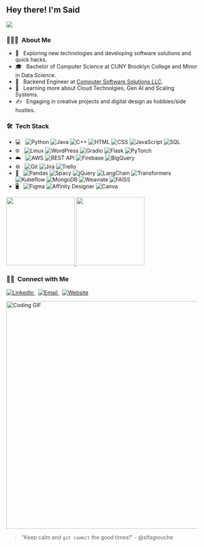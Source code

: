 
<h2> Hey there! I'm Said</h2>

![](https://komarev.com/ghpvc/?username=slfagrouche&color=d43080&style=for-the-badge&label=PROFILE+HITS)

<h3> 👨🏻‍💻 &nbsp;About Me </h3>

- 🤔 &nbsp; Exploring new technologies and developing software solutions and quick hacks.
- 🎓 &nbsp; Bachelor of Computer Science at CUNY Brooklyn College and Minor in Data Science.
- 💼 &nbsp; Backend Engineer at [Computer Software Solutions LLC](https://www.linkedin.com/company/computer-software-solutions-llc/posts/?feedView=all).
- 🌱 &nbsp; Learning more about Cloud Technolgies, Gen AI and Scaling Systems.
- ✍️ &nbsp; Engaging in creative projects and digital design as hobbies/side hustles.

<h3> 🛠 &nbsp;Tech Stack</h3>

- 💻 &nbsp;
  ![Python](https://img.shields.io/badge/-Python-333333?style=flat&logo=python)
  ![Java](https://img.shields.io/badge/-Java-333333?style=flat&logo=Java&logoColor=007396)
  ![C++](https://img.shields.io/badge/-C++-333333?style=flat&logo=Cplusplus&logoColor=00599C)
  ![HTML](https://img.shields.io/badge/-HTML-333333?style=flat&logo=HTML5)
  ![CSS](https://img.shields.io/badge/-CSS-333333?style=flat&logo=CSS3&logoColor=1572B6)
  ![JavaScript](https://img.shields.io/badge/-JavaScript-333333?style=flat&logo=javascript)
  ![SQL](https://img.shields.io/badge/-SQL-333333?style=flat&logo=postgresql)
- 🌐 &nbsp;
  ![Linux](https://img.shields.io/badge/-Linux-333333?style=flat&logo=linux)
  ![WordPress](https://img.shields.io/badge/-WordPress-333333?style=flat&logo=wordpress)
  ![Gradio](https://img.shields.io/badge/-Gradio-333333?style=flat&logo=gradio)
  ![Flask](https://img.shields.io/badge/-Flask-333333?style=flat&logo=flask)
  ![PyTorch](https://img.shields.io/badge/-PyTorch-333333?style=flat&logo=pytorch)
- ☁️ &nbsp;
  ![AWS](https://img.shields.io/badge/-AWS-333333?style=flat&logo=amazon-aws)
  ![REST API](https://img.shields.io/badge/-REST_API-333333?style=flat&logo=rest)
  ![Firebase](https://img.shields.io/badge/-Firebase-333333?style=flat&logo=firebase)
  ![BigQuery](https://img.shields.io/badge/-BigQuery-333333?style=flat&logo=google-cloud)
- ⚙️ &nbsp;
  ![Git](https://img.shields.io/badge/-Git-333333?style=flat&logo=git)
  ![Jira](https://img.shields.io/badge/-Jira-333333?style=flat&logo=jira)
  ![Trello](https://img.shields.io/badge/-Trello-333333?style=flat&logo=trello)
- 🔧 &nbsp;
  ![Pandas](https://img.shields.io/badge/-Pandas-333333?style=flat&logo=pandas)
  ![Spacy](https://img.shields.io/badge/-Spacy-333333?style=flat&logo=spacy)
  ![jQuery](https://img.shields.io/badge/-jQuery-333333?style=flat&logo=jquery)
  ![LangChain](https://img.shields.io/badge/-LangChain-333333?style=flat&logo=langchain)
  ![Transformers](https://img.shields.io/badge/-Transformers-333333?style=flat&logo=transformers)
  ![Kubeflow](https://img.shields.io/badge/-Kubeflow-333333?style=flat&logo=kubeflow)
  ![MongoDB](https://img.shields.io/badge/-MongoDB-333333?style=flat&logo=mongodb)
  ![Weaviate](https://img.shields.io/badge/-Weaviate-333333?style=flat&logo=weaviate)
  ![FAISS](https://img.shields.io/badge/-FAISS-333333?style=flat&logo=faiss)
- 🖥 &nbsp;
  ![Figma](https://img.shields.io/badge/-Figma-333333?style=flat&logo=figma)
  ![Affinity Designer](https://img.shields.io/badge/-Affinity_Designer-333333?style=flat&logo=affinity-designer)
  ![Canva](https://img.shields.io/badge/-Canva-333333?style=flat&logo=canva)

<a href="https://github.com/slfagrouche">
  <img height="180em" src="https://github-readme-stats.vercel.app/api?username=slfagrouche&theme=radical&show_icons=true" />
  <img height="180em" src="https://github-readme-stats.vercel.app/api/top-langs/?username=slfagrouche&theme=radical&layout=compact" />
</a>

<h3> 🤝🏻 &nbsp;Connect with Me </h3>

<p>
  <a href="https://www.linkedin.com/in/saidlfagrouche/">
    <img alt="LinkedIn" src="https://img.shields.io/badge/LinkedIn-Said%20Lfagrouche-blue?style=flat-square&logo=linkedin">
  </a>
  &nbsp;
  <a href="mailto:saidlfagrouche@gmail.com">
    <img alt="Email" src="https://img.shields.io/badge/Email-saidlfagrouche@gmail.com-red?style=flat-square&logo=gmail">
  </a>
  &nbsp;
  <a href="https://www.saidlfagrouche.com/">
    <img alt="Website" src="https://img.shields.io/badge/Website-saidlfagrouche.com-green?style=flat-square&logo=google-chrome">
  </a>
</p>

<img src="https://user-images.githubusercontent.com/55389276/140866485-8fb1c876-9a8f-4d6a-98dc-08c4981eaf70.gif" width="600" alt="Coding GIF">

> "Keep calm and `git commit` the good times!" - @slfagrouche
